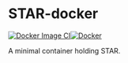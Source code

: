 # STAR-docker
[![Docker Image CI](https://github.com/adeslatt/STAR-docker/actions/workflows/docker-image.yml/badge.svg)](https://github.com/adeslatt/STAR-docker/actions/workflows/docker-image.yml)[![Docker](https://github.com/adeslatt/STAR-docker/actions/workflows/docker-publish.yml/badge.svg)](https://github.com/adeslatt/STAR-docker/actions/workflows/docker-publish.yml)

A minimal container holding STAR.

